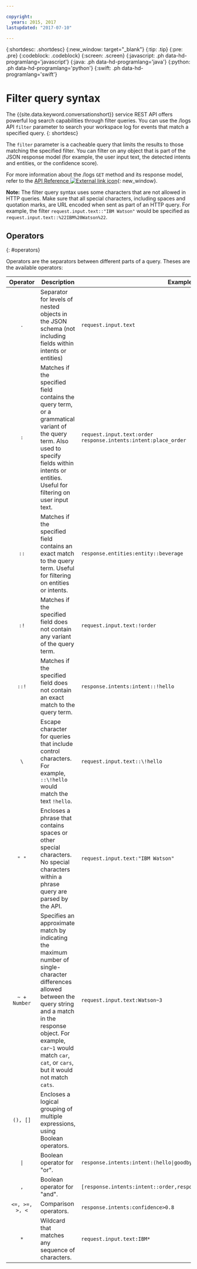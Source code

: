 ```yaml
---

copyright:
  years: 2015, 2017
lastupdated: "2017-07-10"

---
```


{:shortdesc: .shortdesc}
{:new_window: target="_blank"}
{:tip: .tip}
{:pre: .pre}
{:codeblock: .codeblock}
{:screen: .screen}
{:javascript: .ph data-hd-programlang='javascript'}
{:java: .ph data-hd-programlang='java'}
{:python: .ph data-hd-programlang='python'}
{:swift: .ph data-hd-programlang='swift'}

# Filter query syntax

The {{site.data.keyword.conversationshort}} service REST API offers powerful log search capabilities through filter queries. You can use the /logs API `filter` parameter to search your workspace log for events that match a specified query.
{: shortdesc}

The `filter` parameter is a cacheable query that limits the results to those matching the specified filter. You can filter on any object that is part of the JSON response model (for example, the user input text, the detected intents and entities, or the confidence score).

For more information about the /logs `GET` method and its response model, refer to the [API Reference ![External link icon](../../icons/launch-glyph.svg "External link icon")](https://www.ibm.com/watson/developercloud/conversation/api/v1/#get_logs){: new_window}.

**Note:** The filter query syntax uses some characters that are not allowed in HTTP queries. Make sure that all special characters, including spaces and quotation marks, are URL encoded when sent as part of an HTTP query. For example, the filter `request.input.text::"IBM Watson"` would be specified as `request.input.text::%22IBM%20Watson%22`.

## Operators
{: #operators}

Operators are the separators between different parts of a query. Theses are the available operators:

| Operator | Description | Examples |
|:-------------------:|------------------------------------------------------------------------------------------------------------------------------------------------------------------------------------------------------------------------------------------------------------------------------------------------|-----------------------------------------------------------|
| `.` | Separator for levels of nested objects in the JSON schema (not including fields within intents or entities) | `request.input.text` |
| `:` | Matches if the specified field contains the query term, or a grammatical variant of the query term. Also used to specify fields within intents or entities. Useful for filtering on user input text. | `request.input.text:order` <br/> `response.intents:intent:place_order`|
| `::` | Matches if the specified field contains an exact match to the query term. Useful for filtering on entities or intents. | `response.entities:entity::beverage` |
| `:!` | Matches if the specified field does not contain any variant of the query term. | `request.input.text:!order` |
| `::!` | Matches if the specified field does not contain an exact match to the query term. | `response.intents:intent::!hello` |
| `\` | Escape character for queries that include control characters. For example, `::\!hello` would match the text `!hello`. | `request.input.text::\!hello` |
| `" "` | Encloses a phrase that contains spaces or other special characters. No special characters within a phrase query are parsed by the API. | `request.input.text:"IBM Watson"` |
| `~ + Number` | Specifies an approximate match by indicating the maximum number of single-character differences allowed between the query string and a match in the response object. For example, `car~1` would match `car`, `cat`, or `cars`, but it would not match `cats`. | `request.input.text:Watson~3` |
| `(), []` | Encloses a logical grouping of multiple expressions, using Boolean operators. |  |
| <code>&#124;</code> | Boolean operator for "or". | <code>response.intents:intent:(hello&#124;goodbye)</code> |
| `,` | Boolean operator for "and". | `[response.intents:intent::order,response.entities:entity::beverage]` |
| `<=, >=, >, <` | Comparison operators. | `response.intents:confidence>0.8` |
| `*` | Wildcard that matches any sequence of characters. | `request.input.text:IBM*` |
